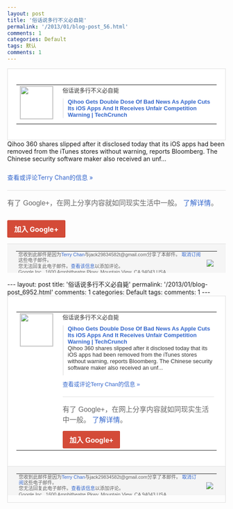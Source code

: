 ```yaml
---
layout: post
title: '俗话说多行不义必自毙'
permalink: '/2013/01/blog-post_56.html'
comments: 1
categories: Default
tags: 默认
comments: 1
---
```

<!-- X-Notifications: 1:2b7eb30830000000 -->

<div style="border:solid 1px #dfdfdf;color:#686868;font:13px Arial"><div style="background-color:#fff;padding:20px;"><table cellpadding="0" cellspacing="0"><tr><td style="padding-right:15px;vertical-align:top"><a href="https://plus.google.com/_/notifications/emlink?emr=14900066512970582018&amp;emid=CLiL6ePvjLUCFeoDtAod8D0AAA&amp;path=%2F108643996575278738906&amp;dt=1359438694470&amp;uob=8"><img height="75" src="https://lh3.googleusercontent.com/-KKRGTyJ5Bl0/AAAAAAAAAAI/AAAAAAAAtnY/R4QEWIp3Ur0/s75-c-k-a/photo.jpg" style="border:solid 1px #cccccc;" width="75"/></a></td><td style="width:578px;color:#333;font:13px Arial;vertical-align:top"><div style="padding-bottom:10px">俗话说多行不义必自毙</div><div style="margin-bottom:10px;padding-left:10px; border-left:2px solid #EAEAEA"><span style="margin-right:5px"><a href="http://techcrunch.com/2013/01/28/qihoo-discloses-that-apple-removed-its-ios-apps-and-it-received-an-unfair-competition-warning/?utm_source=feedburner&amp;utm_medium=feed&amp;utm_campaign=Feed%3A+Techcrunch+%28TechCrunch%29" style="color:#3366CC;text-decoration:none"><span style="font-weight:bold">Qihoo Gets Double Dose Of Bad News As Apple Cuts Its iOS Apps And It Receives Unfair Competition Warning | TechCrunch</span></a></span></div></td></tr></table></div></div>

<div style="padding-bottom:10px">Qihoo 360 shares slipped after it disclosed today that its iOS apps had been removed from the iTunes stores without warning, reports Bloomberg. The Chinese security software maker also received an unf…</div>

<a href="https://plus.google.com/_/notifications/emlink?emr=14900066512970582018&amp;emid=CLiL6ePvjLUCFeoDtAod8D0AAA&amp;path=%2F108643996575278738906%2Fposts%2FbXPmujLHs6S%3Fgpinv%3DAMIXal-KFVLmwu-hl_F3d3-cbIeg3sYpqu8-zybRP1lpoMUOh9Ept60jMigj-ZX0h49QXeXGbPBJil2eX41fKb7EXvbPU2zCsN9pZ5POg1sccQMcaZYfXcc&amp;dt=1359438694470&amp;uob=8" style="color:#3366CC;text-decoration:none">查看或评论Terry Chan的信息 »</a>

<div style="margin-top:20px;border-top:solid 1px #dfdfdf"><div style="padding:15px 0;color:#686868;font:16px Arial">有了 Google+，在网上分享内容就如同现实生活中一般。 <a href="http://www.google.com/+/learnmore/" style="color:#3366CC;text-decoration:none">了解详情</a>。</div><p><a href="https://plus.google.com/_/notifications/emlink?emr=14900066512970582018&amp;emid=CLiL6ePvjLUCFeoDtAod8D0AAA&amp;path=%2F%3Fgpinv%3DAMIXal-KFVLmwu-hl_F3d3-cbIeg3sYpqu8-zybRP1lpoMUOh9Ept60jMigj-ZX0h49QXeXGbPBJil2eX41fKb7EXvbPU2zCsN9pZ5POg1sccQMcaZYfXcc&amp;dt=1359438694470&amp;uob=8" style="display:inline-block;padding:7px 15px;background-color:#d44b38; color:#fff;font-size:16px; font-weight:bold;border-radius:2px;-webkit-border-radius:2px; -moz-border-radius:2px;border:solid 1px #c43b28; white-space:nowrap;text-decoration:none">加入 Google+</a></p></div>

<div style="border-top:solid 1px #dfdfdf;padding:0 20px; background-color:#f5f5f5"><table cellpadding="0" cellspacing="0" style="height:50px"><tbody><tr><td style="vertical-align:middle;width:100%; color:#636363;font:11px Arial; line-height:120%">您收到此邮件是因为<a href="https://plus.google.com/_/notifications/emlink?emr=14900066512970582018&amp;emid=CLiL6ePvjLUCFeoDtAod8D0AAA&amp;path=%2F108643996575278738906%3Fgpinv%3DAMIXal-KFVLmwu-hl_F3d3-cbIeg3sYpqu8-zybRP1lpoMUOh9Ept60jMigj-ZX0h49QXeXGbPBJil2eX41fKb7EXvbPU2zCsN9pZ5POg1sccQMcaZYfXcc&amp;dt=1359438694470&amp;uob=8" style="color:#3366CC;text-decoration:none">Terry Chan</a>与jack29834582t@gmail.com分享了本邮件。 <a href="https://plus.google.com/_/notifications/emlink?emr=14900066512970582018&amp;emid=CLiL6ePvjLUCFeoDtAod8D0AAA&amp;path=%2F_%2Fnonplus%2Femailsettings%3Fgpinv%3DAMIXal-KFVLmwu-hl_F3d3-cbIeg3sYpqu8-zybRP1lpoMUOh9Ept60jMigj-ZX0h49QXeXGbPBJil2eX41fKb7EXvbPU2zCsN9pZ5POg1sccQMcaZYfXcc%26est%3DADH5u8W5PEXnyFFm07-L-ZCKaVvf1wh1kBARPJAOksM27OntSnd5cXa01GISpNqq2AySsx4uqfroQob-JTD-lrhp1uidJJ8BxdQ53PzmB2ZJ9hWC86MmhUdR1b9SNAbHMu_ZHLSP57JfNA-x9PD91iKSy5eQ2Y3Vug&amp;dt=1359438694470&amp;uob=8" style="color:#3366CC;text-decoration:none">取消订阅</a>这些电子邮件。<br/>您无法回复此电子邮件。<a href="https://plus.google.com/_/notifications/emlink?emr=14900066512970582018&amp;emid=CLiL6ePvjLUCFeoDtAod8D0AAA&amp;path=%2F108643996575278738906%2Fposts%2FbXPmujLHs6S%3Fgpinv%3DAMIXal-KFVLmwu-hl_F3d3-cbIeg3sYpqu8-zybRP1lpoMUOh9Ept60jMigj-ZX0h49QXeXGbPBJil2eX41fKb7EXvbPU2zCsN9pZ5POg1sccQMcaZYfXcc&amp;dt=1359438694470&amp;uob=8" style="color:#3366CC;text-decoration:none">查看该信息</a>以添加评论。<br/>Google Inc., 1600 Amphitheatre Pkwy, Mountain View, CA 94043 USA</td><td><img src="https://ssl.gstatic.com/s2/oz/images/notifications/logo/google-plus-6617a72bb36cc548861652780c9e6ff1.png"/></td></tr></tbody></table></div>---
layout: post
title: '俗话说多行不义必自毙'
permalink: '/2013/01/blog-post_6952.html'
comments: 1
categories: Default
tags: 
comments: 1
---
<!-- X-Notifications: 1:2b7eb30830000000 -->

<div style="border:solid 1px #dfdfdf;color:#686868;font:13px Arial"><div style="background-color:#fff;padding:20px;"><table cellpadding="0" cellspacing="0"><tr><td style="padding-right:15px;vertical-align:top"><a href="https://plus.google.com/_/notifications/emlink?emr=14900066512970582018&amp;emid=CLiL6ePvjLUCFeoDtAod8D0AAA&amp;path=%2F108643996575278738906&amp;dt=1359438694470&amp;uob=8"><img height="75" src="https://lh3.googleusercontent.com/-KKRGTyJ5Bl0/AAAAAAAAAAI/AAAAAAAAtnY/R4QEWIp3Ur0/s75-c-k-a/photo.jpg" style="border:solid 1px #cccccc;" width="75"/></a></td><td style="width:578px;color:#333;font:13px Arial;vertical-align:top"><div style="padding-bottom:10px">俗话说多行不义必自毙</div><div style="margin-bottom:10px;padding-left:10px; border-left:2px solid #EAEAEA"><span style="margin-right:5px"><a href="http://techcrunch.com/2013/01/28/qihoo-discloses-that-apple-removed-its-ios-apps-and-it-received-an-unfair-competition-warning/?utm_source=feedburner&amp;utm_medium=feed&amp;utm_campaign=Feed%3A+Techcrunch+%28TechCrunch%29" style="color:#3366CC;text-decoration:none"><span style="font-weight:bold">Qihoo Gets Double Dose Of Bad News As Apple Cuts Its iOS Apps And It Receives Unfair Competition Warning | TechCrunch</span></a><div style="padding-bottom:10px">Qihoo 360 shares slipped after it disclosed today that its iOS apps had been removed from the iTunes stores without warning, reports Bloomberg. The Chinese security software maker also received an unf...</div></span></div><a href="https://plus.google.com/_/notifications/emlink?emr=14900066512970582018&amp;emid=CLiL6ePvjLUCFeoDtAod8D0AAA&amp;path=%2F108643996575278738906%2Fposts%2FbXPmujLHs6S%3Fgpinv%3DAMIXal-KFVLmwu-hl_F3d3-cbIeg3sYpqu8-zybRP1lpoMUOh9Ept60jMigj-ZX0h49QXeXGbPBJil2eX41fKb7EXvbPU2zCsN9pZ5POg1sccQMcaZYfXcc&amp;dt=1359438694470&amp;uob=8" style="color:#3366CC;text-decoration:none">查看或评论Terry Chan的信息 »</a><div style="margin-top:20px;border-top:solid 1px #dfdfdf"><div style="padding:15px 0;color:#686868;font:16px Arial">有了 Google+，在网上分享内容就如同现实生活中一般。 <a href="http://www.google.com/+/learnmore/" style="color:#3366CC;text-decoration:none">了解详情</a>。</div><a href="https://plus.google.com/_/notifications/emlink?emr=14900066512970582018&amp;emid=CLiL6ePvjLUCFeoDtAod8D0AAA&amp;path=%2F%3Fgpinv%3DAMIXal-KFVLmwu-hl_F3d3-cbIeg3sYpqu8-zybRP1lpoMUOh9Ept60jMigj-ZX0h49QXeXGbPBJil2eX41fKb7EXvbPU2zCsN9pZ5POg1sccQMcaZYfXcc&amp;dt=1359438694470&amp;uob=8" style="display:inline-block;padding:7px 15px;background-color:#d44b38; color:#fff;font-size:16px; font-weight:bold;border-radius:2px;-webkit-border-radius:2px; -moz-border-radius:2px;border:solid 1px #c43b28; white-space:nowrap;text-decoration:none">加入 Google+</a></div></td></tr></table></div><div style="border-top:solid 1px #dfdfdf;padding:0 20px; background-color:#f5f5f5"><table cellpadding="0" cellspacing="0" style="height:50px"><tbody><tr><td style="vertical-align:middle;width:100%; color:#636363;font:11px Arial; line-height:120%">您收到此邮件是因为<a href="https://plus.google.com/_/notifications/emlink?emr=14900066512970582018&amp;emid=CLiL6ePvjLUCFeoDtAod8D0AAA&amp;path=%2F108643996575278738906%3Fgpinv%3DAMIXal-KFVLmwu-hl_F3d3-cbIeg3sYpqu8-zybRP1lpoMUOh9Ept60jMigj-ZX0h49QXeXGbPBJil2eX41fKb7EXvbPU2zCsN9pZ5POg1sccQMcaZYfXcc&amp;dt=1359438694470&amp;uob=8" style="color:#3366CC;text-decoration:none">Terry Chan</a>与jack29834582t@gmail.com分享了本邮件。 <a href="https://plus.google.com/_/notifications/emlink?emr=14900066512970582018&amp;emid=CLiL6ePvjLUCFeoDtAod8D0AAA&amp;path=%2F_%2Fnonplus%2Femailsettings%3Fgpinv%3DAMIXal-KFVLmwu-hl_F3d3-cbIeg3sYpqu8-zybRP1lpoMUOh9Ept60jMigj-ZX0h49QXeXGbPBJil2eX41fKb7EXvbPU2zCsN9pZ5POg1sccQMcaZYfXcc%26est%3DADH5u8W5PEXnyFFm07-L-ZCKaVvf1wh1kBARPJAOksM27OntSnd5cXa01GISpNqq2AySsx4uqfroQob-JTD-lrhp1uidJJ8BxdQ53PzmB2ZJ9hWC86MmhUdR1b9SNAbHMu_ZHLSP57JfNA-x9PD91iKSy5eQ2Y3Vug&amp;dt=1359438694470&amp;uob=8" style="color:#3366CC;text-decoration:none">取消订阅</a>这些电子邮件。<br/>您无法回复此电子邮件。<a href="https://plus.google.com/_/notifications/emlink?emr=14900066512970582018&amp;emid=CLiL6ePvjLUCFeoDtAod8D0AAA&amp;path=%2F108643996575278738906%2Fposts%2FbXPmujLHs6S%3Fgpinv%3DAMIXal-KFVLmwu-hl_F3d3-cbIeg3sYpqu8-zybRP1lpoMUOh9Ept60jMigj-ZX0h49QXeXGbPBJil2eX41fKb7EXvbPU2zCsN9pZ5POg1sccQMcaZYfXcc&amp;dt=1359438694470&amp;uob=8" style="color:#3366CC;text-decoration:none">查看该信息</a>以添加评论。<br/>Google Inc., 1600 Amphitheatre Pkwy, Mountain View, CA 94043 USA<br/></td><td><img src="https://ssl.gstatic.com/s2/oz/images/notifications/logo/google-plus-6617a72bb36cc548861652780c9e6ff1.png"/></td></tr></tbody></table></div></div>